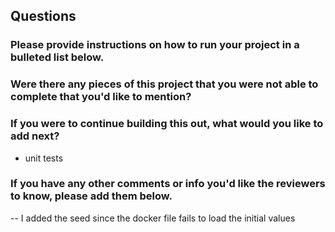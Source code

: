 ## Questions

### Please provide instructions on how to run your project in a bulleted list below.

### Were there any pieces of this project that you were not able to complete that you'd like to mention?

### If you were to continue building this out, what would you like to add next?
- unit tests

### If you have any other comments or info you'd like the reviewers to know, please add them below.

-- I added the seed since the docker file fails to load the initial values